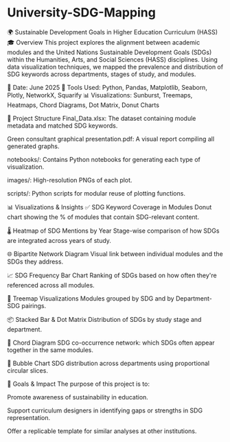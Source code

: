 # University-SDG-Mapping
🌍 Sustainable Development Goals in Higher Education Curriculum (HASS)
🎓 Overview
This project explores the alignment between academic modules and the United Nations Sustainable Development Goals (SDGs) within the Humanities, Arts, and Social Sciences (HASS) disciplines. Using data visualization techniques, we mapped the prevalence and distribution of SDG keywords across departments, stages of study, and modules.

📅 Date: June 2025
🧰 Tools Used: Python, Pandas, Matplotlib, Seaborn, Plotly, NetworkX, Squarify
📊 Visualizations: Sunburst, Treemaps, Heatmaps, Chord Diagrams, Dot Matrix, Donut Charts

📁 Project Structure
Final_Data.xlsx: The dataset containing module metadata and matched SDG keywords.

Green consultant graphical presentation.pdf: A visual report compiling all generated graphs.

notebooks/: Contains Python notebooks for generating each type of visualization.

images/: High-resolution PNGs of each plot.

scripts/: Python scripts for modular reuse of plotting functions.

📊 Visualizations & Insights
✅ SDG Keyword Coverage in Modules
Donut chart showing the % of modules that contain SDG-relevant content.

🌡️ Heatmap of SDG Mentions by Year
Stage-wise comparison of how SDGs are integrated across years of study.

🌐 Bipartite Network Diagram
Visual link between individual modules and the SDGs they address.

📈 SDG Frequency Bar Chart
Ranking of SDGs based on how often they're referenced across all modules.

🌳 Treemap Visualizations
Modules grouped by SDG and by Department-SDG pairings.

📦 Stacked Bar & Dot Matrix
Distribution of SDGs by study stage and department.

🔁 Chord Diagram
SDG co-occurrence network: which SDGs often appear together in the same modules.

🧩 Bubble Chart
SDG distribution across departments using proportional circular slices.

🚀 Goals & Impact
The purpose of this project is to:

Promote awareness of sustainability in education.

Support curriculum designers in identifying gaps or strengths in SDG representation.

Offer a replicable template for similar analyses at other institutions.
